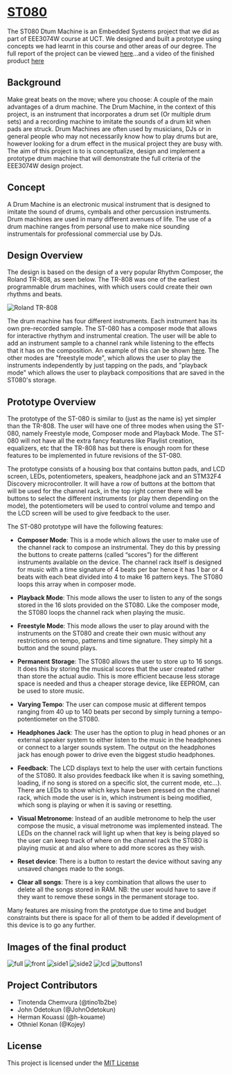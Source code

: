 # [ST080](https://github.com/tino1b2be/ST080)

The ST080 Dtum Machine is an Embedded Systems project that we did as part of EEE3074W course at UCT. We designed and built a prototype using concepts we had learnt in this course and other areas of our degree. The full report of the project can be viewed [here](https://github.com/tino1b2be/ST080/blob/master/Docs/Project_Report_Final.pdf)...and a video of the finished product [here](https://youtu.be/f0DpraNo41Q)
## Background
Make great beats on the move; where you choose: A couple of the main advantages of a drum machine. The Drum Machine, in the context of this project, is an instrument that incorporates a drum set (Or multiple drum sets) and a recording machine to imitate the sounds of a drum kit when pads are struck. Drum Machines are often used by musicians, DJs or in general people who may not necessarily know how to play drums but are, however looking for a drum effect in the musical project they are busy with.
The aim of this project is to is conceptualize, design and implement a prototype drum machine that will demonstrate the full criteria of the EEE3074W design project.

## Concept
A Drum Machine is an electronic musical instrument that is designed to imitate the sound of drums, cymbals and other percussion instruments. Drum machines are used in many different avenues of life.  The use of a drum machine ranges from personal use to make nice sounding instrumentals for professional commercial use by DJs.

## Design Overview
The design is based on the design of a very popular Rhythm Composer, the Roland TR-808, as seen below. The TR-808 was one of the earliest programmable drum machines, with which users could create their own rhythms and beats.

![Roland TR-808](https://upload.wikimedia.org/wikipedia/commons/thumb/4/4c/Roland_TR-808_%28large%29.jpg/1920px-Roland_TR-808_%28large%29.jpg)

The drum machine has four different instruments. Each instrument has its own pre-recorded sample. The ST-080 has a composer mode that allows for interactive rhythym and instrumental creation. The user will be able to add an instrument sample to a channel rank while listening to the effects that it has on the composition. An example of this can be shown [here](https://www.youtube.com/watch?v=AQTx8wGAAH4). The other modes are "freestyle mode", which allows the user to play the instruments independently by just tapping on the pads, and "playback mode" which allows the user to playback compositions that are saved in the ST080's storage.

## Prototype Overview
The prototype of the ST-080 is similar to (just as the name is) yet simpler than the TR-808. The user will have one of three modes when using the ST-080, namely Freestyle mode, Composer mode and Playback Mode. The ST-080 will not have all the extra fancy features like Playlist creation, equalizers, etc that the TR-808 has but there is enough room for these features to be implemented in future revisions of the ST-080.

The prototype consists of a housing box that contains button pads, and LCD screen, LEDs, potentiometers, speakers, headphone jack and an STM32F4 Discovery microcontroller. It will have a row of buttons at the bottom that will be used for the channel rack, in the top right corner there will be buttons to select the different instruments (or play them depending on the mode), the potentiometers will be used to control volume and tempo and the LCD screen will be used to give feedback to the user.

The ST-080 prototype will have the following features:
*	**Composer Mode**: This is a mode which allows the user to make use of the channel rack to compose an instrumental. They do this by pressing the buttons to create patterns (called “scores”) for the different instruments available on the device. The channel rack itself is designed for music with a time signature of 4 beats per bar hence it has 1 bar or 4 beats with each beat divided into 4 to make 16 pattern keys. The ST080 loops this array when in composer mode.

*	**Playback Mode**: This mode allows the user to listen to any of the songs stored in the 16 slots provided on the ST080. Like the composer mode, the ST080 loops the channel rack when playing the music.

*	**Freestyle Mode**: This mode allows the user to play around with the instruments on the ST080 and create their own music without any restrictions on tempo, patterns and time signature. They simply hit a button and the sound plays.

*	**Permanent Storage**: The ST080 allows the user to store up to 16 songs. It does this by storing the musical scores that the user created rather than store the actual audio. This is more efficient because less storage space is needed and thus a cheaper storage device, like EEPROM, can be used to store music.

*	**Varying Tempo**: The user can compose music at different tempos ranging from 40 up to 140 beats per second by simply turning a tempo-potentiometer on the ST080.
*	**Headphones Jack**: The user has the option to plug in head phones or an external speaker system to either listen to the music in the headphones or connect to a larger sounds system. The output on the headphones jack has enough power to drive even the biggest studio headphones.

*	**Feedback**: The LCD displays text to help the user with certain functions of the ST080. It also provides feedback like when it is saving something, loading, if no song is stored on a specific slot, the current mode, etc…). There are LEDs to show which keys have been pressed on the channel rack, which mode the user is in, which instrument is being modified, which song is playing or when it is saving or resetting.

*	**Visual Metronome**: Instead of an audible metronome to help the user compose the music, a visual metronome was implemented instead. The LEDs on the channel rack will light up when that key is being played so the user can keep track of where on the channel rack the ST080 is playing music at and also where to add more scores as they wish.

*	**Reset device**: There is a button to restart the device without saving any unsaved changes made to the songs.

*	**Clear all songs**: There is a key combination that allows the user to delete all the songs stored in RAM. NB: the user would have to save if they want to remove these songs in the permanent storage too.

Many features are missing from the prototype due to time and budget constraints but there is space for all of them to be added if development of this device is to go any further. 

## Images of the final product
![full](https://github.com/tino1b2be/ST080/blob/master/Docs/full.jpg)
![front](https://github.com/tino1b2be/ST080/blob/master/Docs/IMG_3402.jpg)
![side1](https://github.com/tino1b2be/ST080/blob/master/Docs/IMG_3401.jpg)
![side2](https://github.com/tino1b2be/ST080/blob/master/Docs/IMG_3399.jpg)
![lcd](https://github.com/tino1b2be/ST080/blob/master/Docs/IMG_3411.jpg)
![buttons1](https://github.com/tino1b2be/ST080/blob/master/Docs/IMG_3409.jpg)

## Project Contributors
* Tinotenda Chemvura (@tino1b2be)
* John Odetokun (@JohnOdetokun)
* Herman Kouassi (@h-kouame)
* Othniel Konan (@Kojey)

## License
This project is licensed under the [MIT License](https://github.com/tino1b2be/ST080/blob/master/LICENSE)
